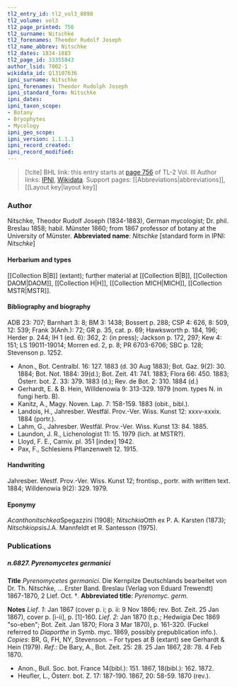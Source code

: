 ```yaml
---
tl2_entry_id: tl2_vol3_0898
tl2_volume: vol3
tl2_page_printed: 756
tl2_surname: Nitschke
tl2_forenames: Theodor Rudolf Joseph
tl2_name_abbrev: Nitschke
tl2_dates: 1834-1883
tl2_page_id: 33355843
author_lsid: 7002-1
wikidata_id: Q13107636
ipni_surname: Nitschke
ipni_forenames: Theodor Rudolph Joseph
ipni_standard_form: Nitschke
ipni_dates: 
ipni_taxon_scope: 
- Botany
- Bryophytes
- Mycology
ipni_geo_scope: 
ipni_version: 1.1.1.1
ipni_record_created: 
ipni_record_modified:
---
```


> [!cite] BHL link: this entry starts at [page 756](https://www.biodiversitylibrary.org/page/33355843) of TL-2 Vol. III
> Author links: [IPNI](https://www.ipni.org/a/7002-1), [Wikidata](https://www.wikidata.org/wiki/Q13107636). Support pages: [[Abbreviations|abbreviations]], [[Layout key|layout key]]

### Author

Nitschke, Theodor Rudolf Joseph (1834-1883), German mycologist; Dr. phil. Breslau 1858; habil. Münster 1860; from 1867 professor of botany at the University of Münster. 
**Abbreviated name**: *Nitschke* \[standard form in IPNI: *Nitschke*\]

#### Herbarium and types

[[Collection B|B]] (extant); further material at [[Collection B|B]], [[Collection DAOM|DAOM]], [[Collection H|H]], [[Collection MICH|MICH]], [[Collection MSTR|MSTR]].

#### Bibliography and biography

ADB 23: 707; Barnhart 3: 8; BM 3: 1438; Bossert p. 288; CSP 4: 626, 8: 509, 12: 539; Frank 3(Anh.): 72; GR p. 35, cat. p. 69; Hawksworth p. 184, 196; Herder p. 244; IH 1 (ed. 6): 362, 2: (in press); Jackson p. 172, 297; Kew 4: 151; LS 19011-19014; Morren ed. 2, p. 8; PR 6703-6706; SBC p. 128; Stevenson p. 1252.
- Anon., Bot. Centralbl. 16: 127. 1883 (d. 30 Aug 1883); Bot. Gaz. 9(2): 30. 1884; Bot. Not. 1884: 39(d.); Bot. Zeit. 41: 741. 1883; Flora 66: 450. 1883; Österr. bot. Z. 33: 379. 1883 (d.); Rev. de Bot. 2: 310. 1884 (d.)
- Gerhardt, E. & B. Hein, Willdenowia 9: 313-329. 1979 (nom. types N. in fungi herb. B).
- Kanitz, A., Magy. Noven. Lap. 7: 158-159. 1883 (obit., bibl.).
- Landois, H., Jahresber. Westfäl. Prov.-Ver. Wiss. Kunst 12: xxxv-xxxix. 1884 (portr.).
- Lahm, G., Jahresber. Westfäl. Prov.-Ver. Wiss. Kunst 13: 84. 1885.
- Laundon, J. R., Lichenologist 11: 15. 1979 (lich. at MSTR?).
- Lloyd, F. E., Carniv. pl. 351 \[index\] 1942.
- Pax, F., Schlesiens Pflanzenwelt 12. 1915.

#### Handwriting

Jahresber. Westf. Prov.-Ver. Wiss. Kunst 12; frontisp., portr. with written text. 1884; Willdenowia 9(2): 329. 1979.

#### Eponymy

*Acanthonitschkea*Spegazzini (1908); *Nitschkia*Otth ex P. A. Karsten (1873); *Nitschkiopsis*J.A. Mannfeldt et R. Santesson (1975).

### Publications

##### n.6827. Pyrenomycetes germanici

**Title**
*Pyrenomycetes germanici*. Die Kernpilze Deutschlands bearbeitet von Dr. Th. Nitschke, ... Erster Band. Breslau (Verlag von Eduard Trewendt) 1867-1870, 2 Lief. Oct. †.
**Abbreviated title**: *Pyrenomyc. germ.*

**Notes**
*Lief*. *1*: Jan 1867 (cover p. i; p. ii: 9 Nov 1866; rev. Bot. Zeit. 25 Jan 1867), cover p. \[i-ii\], p. \[1\]-160.
*Lief*. *2*: Jan 1870 (t.p.; Hedwigia Dec 1869 "so-eben"; Bot. Zeit. Jan 1870; Flora 3 Mar 1870), p. 161-320. (Fuckel referred to *Diaporthe* in Symb. myc. 1869, possibly prepublication info.).
*Copies*: BR, G, FH, NY, Stevenson. – For types at B (extant) see Gerhardt & Hein (1979).
*Ref*.: De Bary, A., Bot. Zeit. 25: 28. 25 Jan 1867, 28: 78. 4 Feb 1870.
- Anon., Bull. Soc. bot. France 14(bibl.): 151. 1867, 18(bibl.): 162. 1872.
- Heufler, L., Österr. bot. Z. 17: 187-190. 1867, 20: 58-59. 1870 (rev.).

